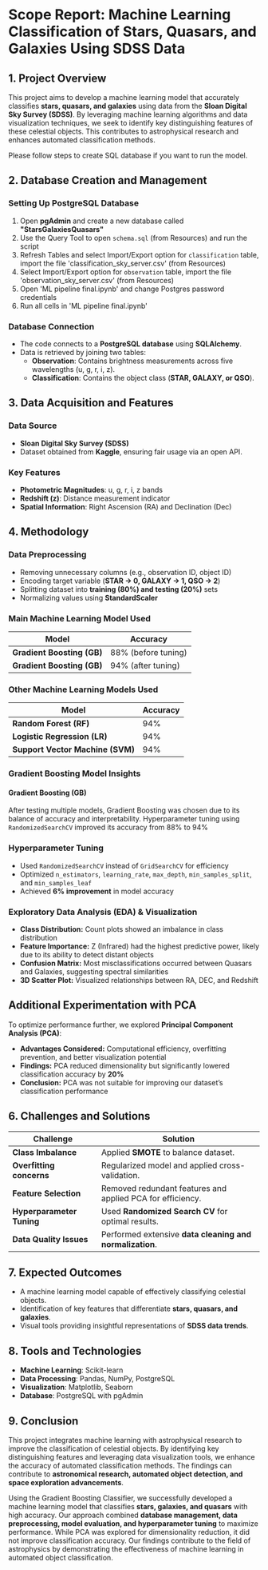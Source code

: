 # **Scope Report: Machine Learning Classification of Stars, Quasars, and Galaxies Using SDSS Data**

## **1. Project Overview**
This project aims to develop a machine learning model that accurately classifies **stars, quasars, and galaxies** using data from the **Sloan Digital Sky Survey (SDSS)**. By leveraging machine learning algorithms and data visualization techniques, we seek to identify key distinguishing features of these celestial objects. This contributes to astrophysical research and enhances automated classification methods.

Please follow steps to create SQL database if you want to run the model.

## **2. Database Creation and Management**
### **Setting Up PostgreSQL Database**
1. Open **pgAdmin** and create a new database called **"StarsGalaxiesQuasars"**
2. Use the Query Tool to open `schema.sql` (from Resources) and run the script
3. Refresh Tables and select Import/Export option for `classification` table, import the file 'classification_sky_server.csv' (from Resources)
4. Select Import/Export option for `observation` table, import the file 'observation_sky_server.csv' (from Resources)
5. Open 'ML pipeline final.ipynb' and change Postgres password credentials
6. Run all cells in 'ML pipeline final.ipynb'

### **Database Connection**
- The code connects to a **PostgreSQL database** using **SQLAlchemy**.
- Data is retrieved by joining two tables:
  - **Observation**: Contains brightness measurements across five wavelengths (u, g, r, i, z).
  - **Classification**: Contains the object class (**STAR, GALAXY, or QSO**).


## **3. Data Acquisition and Features**
### **Data Source**
- **Sloan Digital Sky Survey (SDSS)**
- Dataset obtained from **Kaggle**, ensuring fair usage via an open API.

### **Key Features**
- **Photometric Magnitudes**: u, g, r, i, z bands
- **Redshift (z)**: Distance measurement indicator
- **Spatial Information**: Right Ascension (RA) and Declination (Dec)

## **4. Methodology**
### **Data Preprocessing**
- Removing unnecessary columns (e.g., observation ID, object ID)
- Encoding target variable (**STAR → 0, GALAXY → 1, QSO → 2**)
- Splitting dataset into **training (80%) and testing (20%)** sets
- Normalizing values using **StandardScaler**

### **Main Machine Learning Model Used**
| Model | Accuracy |
|----------------------|---------|
| **Gradient Boosting (GB)** | 88% (before tuning) |
| **Gradient Boosting (GB)** | 94% (after tuning) |

### **Other Machine Learning Models Used**
| Model | Accuracy |
|----------------------|---------|
| **Random Forest (RF)** | 94% |
| **Logistic Regression (LR)** | 94% |
| **Support Vector Machine (SVM)** | 94% |

### **Gradient Boosting Model Insights**
#### **Gradient Boosting (GB)**
After testing multiple models, Gradient Boosting was chosen due to its balance of accuracy and interpretability. Hyperparameter tuning using `RandomizedSearchCV` improved its accuracy from 88% to 94%

### **Hyperparameter Tuning**

- Used `RandomizedSearchCV` instead of `GridSearchCV` for efficiency
- Optimized `n_estimators`, `learning_rate`, `max_depth`, `min_samples_split`, and `min_samples_leaf`
- Achieved **6% improvement** in model accuracy

### **Exploratory Data Analysis (EDA) & Visualization**

- **Class Distribution:** Count plots showed an imbalance in class distribution
- **Feature Importance:** Z (Infrared) had the highest predictive power, likely due to its ability to detect distant objects
- **Confusion Matrix:** Most misclassifications occurred between Quasars and Galaxies, suggesting spectral similarities
- **3D Scatter Plot:** Visualized relationships between RA, DEC, and Redshift

## **Additional Experimentation with PCA**

To optimize performance further, we explored **Principal Component Analysis (PCA)**:

- **Advantages Considered:** Computational efficiency, overfitting prevention, and better visualization potential
- **Findings:** PCA reduced dimensionality but significantly lowered classification accuracy by **20%**
- **Conclusion:** PCA was not suitable for improving our dataset’s classification performance

## **6. Challenges and Solutions**
| Challenge | Solution |
|----------------------|---------|
| **Class Imbalance** | Applied **SMOTE** to balance dataset. |
| **Overfitting concerns** | Regularized model and applied cross-validation. |
| **Feature Selection** | Removed redundant features and applied PCA for efficiency. |
| **Hyperparameter Tuning** | Used **Randomized Search CV** for optimal results. |
| **Data Quality Issues** | Performed extensive **data cleaning and normalization**. |

## **7. Expected Outcomes**
- A machine learning model capable of effectively classifying celestial objects.
- Identification of key features that differentiate **stars, quasars, and galaxies**.
- Visual tools providing insightful representations of **SDSS data trends**.

## **8. Tools and Technologies**
- **Machine Learning**: Scikit-learn
- **Data Processing**: Pandas, NumPy, PostgreSQL
- **Visualization**: Matplotlib, Seaborn
- **Database**: PostgreSQL with pgAdmin

## **9. Conclusion**
This project integrates machine learning with astrophysical research to improve the classification of celestial objects. By identifying key distinguishing features and leveraging data visualization tools, we enhance the accuracy of automated classification methods. The findings can contribute to **astronomical research, automated object detection, and space exploration advancements**.

Using the Gradient Boosting Classifier, we successfully developed a machine learning model that classifies **stars, galaxies, and quasars** with high accuracy. Our approach combined **database management, data preprocessing, model evaluation, and hyperparameter tuning** to maximize performance. While PCA was explored for dimensionality reduction, it did not improve classification accuracy. Our findings contribute to the field of astrophysics by demonstrating the effectiveness of machine learning in automated object classification.

